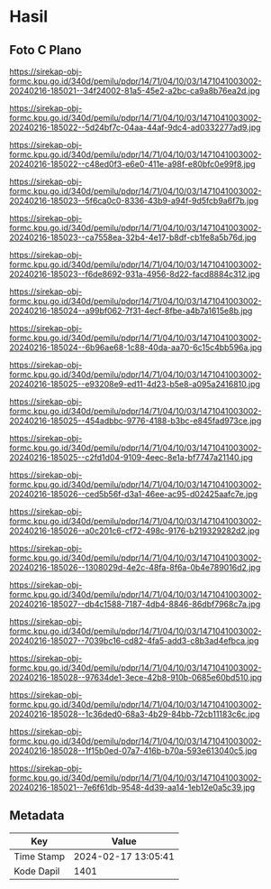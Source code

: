 # Hasil

## Foto C Plano

https://sirekap-obj-formc.kpu.go.id/340d/pemilu/pdpr/14/71/04/10/03/1471041003002-20240216-185021--34f24002-81a5-45e2-a2bc-ca9a8b76ea2d.jpg

https://sirekap-obj-formc.kpu.go.id/340d/pemilu/pdpr/14/71/04/10/03/1471041003002-20240216-185022--5d24bf7c-04aa-44af-9dc4-ad0332277ad9.jpg

https://sirekap-obj-formc.kpu.go.id/340d/pemilu/pdpr/14/71/04/10/03/1471041003002-20240216-185022--c48ed0f3-e6e0-411e-a98f-e80bfc0e99f8.jpg

https://sirekap-obj-formc.kpu.go.id/340d/pemilu/pdpr/14/71/04/10/03/1471041003002-20240216-185023--5f6ca0c0-8336-43b9-a94f-9d5fcb9a6f7b.jpg

https://sirekap-obj-formc.kpu.go.id/340d/pemilu/pdpr/14/71/04/10/03/1471041003002-20240216-185023--ca7558ea-32b4-4e17-b8df-cb1fe8a5b76d.jpg

https://sirekap-obj-formc.kpu.go.id/340d/pemilu/pdpr/14/71/04/10/03/1471041003002-20240216-185023--f6de8692-931a-4956-8d22-facd8884c312.jpg

https://sirekap-obj-formc.kpu.go.id/340d/pemilu/pdpr/14/71/04/10/03/1471041003002-20240216-185024--a99bf062-7f31-4ecf-8fbe-a4b7a1615e8b.jpg

https://sirekap-obj-formc.kpu.go.id/340d/pemilu/pdpr/14/71/04/10/03/1471041003002-20240216-185024--6b96ae68-1c88-40da-aa70-6c15c4bb596a.jpg

https://sirekap-obj-formc.kpu.go.id/340d/pemilu/pdpr/14/71/04/10/03/1471041003002-20240216-185025--e93208e9-ed11-4d23-b5e8-a095a2416810.jpg

https://sirekap-obj-formc.kpu.go.id/340d/pemilu/pdpr/14/71/04/10/03/1471041003002-20240216-185025--454adbbc-9776-4188-b3bc-e845fad973ce.jpg

https://sirekap-obj-formc.kpu.go.id/340d/pemilu/pdpr/14/71/04/10/03/1471041003002-20240216-185025--c2fd1d04-9109-4eec-8e1a-bf7747a21140.jpg

https://sirekap-obj-formc.kpu.go.id/340d/pemilu/pdpr/14/71/04/10/03/1471041003002-20240216-185026--ced5b56f-d3a1-46ee-ac95-d02425aafc7e.jpg

https://sirekap-obj-formc.kpu.go.id/340d/pemilu/pdpr/14/71/04/10/03/1471041003002-20240216-185026--a0c201c6-cf72-498c-9176-b219329282d2.jpg

https://sirekap-obj-formc.kpu.go.id/340d/pemilu/pdpr/14/71/04/10/03/1471041003002-20240216-185026--1308029d-4e2c-48fa-8f6a-0b4e789016d2.jpg

https://sirekap-obj-formc.kpu.go.id/340d/pemilu/pdpr/14/71/04/10/03/1471041003002-20240216-185027--db4c1588-7187-4db4-8846-86dbf7968c7a.jpg

https://sirekap-obj-formc.kpu.go.id/340d/pemilu/pdpr/14/71/04/10/03/1471041003002-20240216-185027--7039bc16-cd82-4fa5-add3-c8b3ad4efbca.jpg

https://sirekap-obj-formc.kpu.go.id/340d/pemilu/pdpr/14/71/04/10/03/1471041003002-20240216-185028--97634de1-3ece-42b8-910b-0685e60bd510.jpg

https://sirekap-obj-formc.kpu.go.id/340d/pemilu/pdpr/14/71/04/10/03/1471041003002-20240216-185028--1c36ded0-68a3-4b29-84bb-72cb11183c6c.jpg

https://sirekap-obj-formc.kpu.go.id/340d/pemilu/pdpr/14/71/04/10/03/1471041003002-20240216-185028--1f15b0ed-07a7-416b-b70a-593e613040c5.jpg

https://sirekap-obj-formc.kpu.go.id/340d/pemilu/pdpr/14/71/04/10/03/1471041003002-20240216-185021--7e6f61db-9548-4d39-aa14-1eb12e0a5c39.jpg


## Metadata

| Key        | Value               |
| ---------- | ------------------- |
| Time Stamp | 2024-02-17 13:05:41 |
| Kode Dapil | 1401                |



